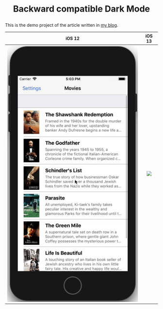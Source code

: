 # <p align="center">Backward compatible Dark Mode</p>

This is the demo project of the article written in [my blog](https://onswiftwings.com/posts/dark-mode/).


iOS 12                            |  iOS 13
:--------------------------------:|:-------------------------:
![](screenshots/demo_ios_12.gif)  |  ![](screenshots/demo_ios_13.gif)
